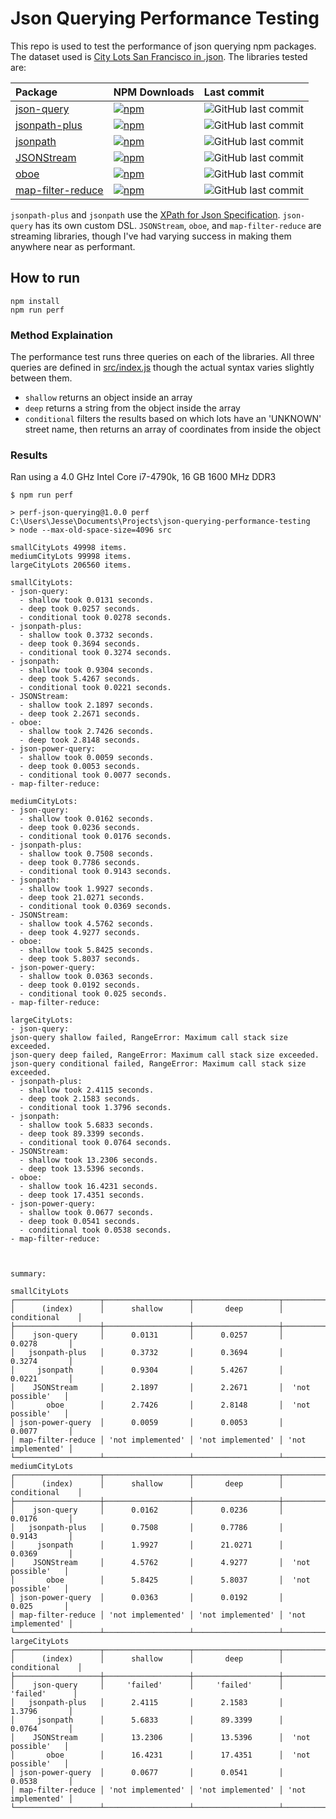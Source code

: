 # Json Querying Performance Testing

This repo is used to test the performance of json querying npm packages. The dataset used is [City Lots San Francisco in .json](https://github.com/zemirco/sf-city-lots-json).
The libraries tested are:

| Package                                                              | NPM Downloads                                                                                                  | Last commit                                                                                        |
| :--                                                                  | :--                                                                                                            | :--                                                                                                |
| [json-query](https://www.npmjs.com/package/json-query)               | [![npm](https://img.shields.io/npm/dw/json-query.svg)](https://www.npmjs.com/package/json-query)               | ![GitHub last commit](https://img.shields.io/github/last-commit/mmckegg/json-query.svg)            |
| [jsonpath-plus](https://www.npmjs.com/package/jsonpath-plus)         | [![npm](https://img.shields.io/npm/dw/jsonpath-plus.svg)](https://www.npmjs.com/package/jsonpath-plus)         | ![GitHub last commit](https://img.shields.io/github/last-commit/s3u/JSONPath.svg)                  |
| [jsonpath](https://www.npmjs.com/package/jsonpath)                   | [![npm](https://img.shields.io/npm/dw/jsonpath.svg)](https://www.npmjs.com/package/jsonpath)                   | ![GitHub last commit](https://img.shields.io/github/last-commit/dchester/jsonpath.svg)             |
| [JSONStream](https://www.npmjs.com/package/JSONStream)               | [![npm](https://img.shields.io/npm/dw/JSONStream.svg)](https://www.npmjs.com/package/JSONStream)               | ![GitHub last commit](https://img.shields.io/github/last-commit/dominictarr/JSONStream.svg)        |
| [oboe](https://www.npmjs.com/package/oboe)                           | [![npm](https://img.shields.io/npm/dw/oboe.svg)](https://www.npmjs.com/package/oboe)                           | ![GitHub last commit](https://img.shields.io/github/last-commit/jimhigson/oboe.js.svg)             |
| [map-filter-reduce](https://www.npmjs.com/package/map-filter-reduce) | [![npm](https://img.shields.io/npm/dw/map-filter-reduce.svg)](https://www.npmjs.com/package/map-filter-reduce) | ![GitHub last commit](https://img.shields.io/github/last-commit/dominictarr/map-filter-reduce.svg) |

`jsonpath-plus` and `jsonpath` use the [XPath for Json Specification](https://goessner.net/articles/JsonPath).
`json-query` has its own custom DSL. `JSONStream`, `oboe`, and `map-filter-reduce` are streaming libraries, though I've had varying success in making them anywhere near as performant.

## How to run

```
npm install
npm run perf
```

### Method Explaination

The performance test runs three queries on each of the libraries. All three queries are defined in
[src/index.js](./src/index.js) though the actual syntax varies slightly between them.

- `shallow` returns an object inside an array
- `deep` returns a string from the object inside the array
- `conditional` filters the results based on which lots have an 'UNKNOWN' street name, then returns an array
  of coordinates from inside the object

### Results

Ran using a 4.0 GHz Intel Core i7-4790k, 16 GB 1600 MHz DDR3

```
$ npm run perf

> perf-json-querying@1.0.0 perf C:\Users\Jesse\Documents\Projects\json-querying-performance-testing
> node --max-old-space-size=4096 src

smallCityLots 49998 items.
mediumCityLots 99998 items.
largeCityLots 206560 items.

smallCityLots:
- json-query:
  - shallow took 0.0131 seconds.
  - deep took 0.0257 seconds.
  - conditional took 0.0278 seconds.
- jsonpath-plus:
  - shallow took 0.3732 seconds.
  - deep took 0.3694 seconds.
  - conditional took 0.3274 seconds.
- jsonpath:
  - shallow took 0.9304 seconds.
  - deep took 5.4267 seconds.
  - conditional took 0.0221 seconds.
- JSONStream:
  - shallow took 2.1897 seconds.
  - deep took 2.2671 seconds.
- oboe:
  - shallow took 2.7426 seconds.
  - deep took 2.8148 seconds.
- json-power-query:
  - shallow took 0.0059 seconds.
  - deep took 0.0053 seconds.
  - conditional took 0.0077 seconds.
- map-filter-reduce:

mediumCityLots:
- json-query:
  - shallow took 0.0162 seconds.
  - deep took 0.0236 seconds.
  - conditional took 0.0176 seconds.
- jsonpath-plus:
  - shallow took 0.7508 seconds.
  - deep took 0.7786 seconds.
  - conditional took 0.9143 seconds.
- jsonpath:
  - shallow took 1.9927 seconds.
  - deep took 21.0271 seconds.
  - conditional took 0.0369 seconds.
- JSONStream:
  - shallow took 4.5762 seconds.
  - deep took 4.9277 seconds.
- oboe:
  - shallow took 5.8425 seconds.
  - deep took 5.8037 seconds.
- json-power-query:
  - shallow took 0.0363 seconds.
  - deep took 0.0192 seconds.
  - conditional took 0.025 seconds.
- map-filter-reduce:

largeCityLots:
- json-query:
json-query shallow failed, RangeError: Maximum call stack size exceeded.
json-query deep failed, RangeError: Maximum call stack size exceeded.
json-query conditional failed, RangeError: Maximum call stack size exceeded.
- jsonpath-plus:
  - shallow took 2.4115 seconds.
  - deep took 2.1583 seconds.
  - conditional took 1.3796 seconds.
- jsonpath:
  - shallow took 5.6833 seconds.
  - deep took 89.3399 seconds.
  - conditional took 0.0764 seconds.
- JSONStream:
  - shallow took 13.2306 seconds.
  - deep took 13.5396 seconds.
- oboe:
  - shallow took 16.4231 seconds.
  - deep took 17.4351 seconds.
- json-power-query:
  - shallow took 0.0677 seconds.
  - deep took 0.0541 seconds.
  - conditional took 0.0538 seconds.
- map-filter-reduce:



summary:

smallCityLots
┌───────────────────┬───────────────────┬───────────────────┬───────────────────┐
│      (index)      │      shallow      │       deep        │    conditional    │
├───────────────────┼───────────────────┼───────────────────┼───────────────────┤
│    json-query     │      0.0131       │      0.0257       │      0.0278       │
│   jsonpath-plus   │      0.3732       │      0.3694       │      0.3274       │
│     jsonpath      │      0.9304       │      5.4267       │      0.0221       │
│    JSONStream     │      2.1897       │      2.2671       │  'not possible'   │
│       oboe        │      2.7426       │      2.8148       │  'not possible'   │
│ json-power-query  │      0.0059       │      0.0053       │      0.0077       │
│ map-filter-reduce │ 'not implemented' │ 'not implemented' │ 'not implemented' │
└───────────────────┴───────────────────┴───────────────────┴───────────────────┘
mediumCityLots
┌───────────────────┬───────────────────┬───────────────────┬───────────────────┐
│      (index)      │      shallow      │       deep        │    conditional    │
├───────────────────┼───────────────────┼───────────────────┼───────────────────┤
│    json-query     │      0.0162       │      0.0236       │      0.0176       │
│   jsonpath-plus   │      0.7508       │      0.7786       │      0.9143       │
│     jsonpath      │      1.9927       │      21.0271      │      0.0369       │
│    JSONStream     │      4.5762       │      4.9277       │  'not possible'   │
│       oboe        │      5.8425       │      5.8037       │  'not possible'   │
│ json-power-query  │      0.0363       │      0.0192       │       0.025       │
│ map-filter-reduce │ 'not implemented' │ 'not implemented' │ 'not implemented' │
└───────────────────┴───────────────────┴───────────────────┴───────────────────┘
largeCityLots
┌───────────────────┬───────────────────┬───────────────────┬───────────────────┐
│      (index)      │      shallow      │       deep        │    conditional    │
├───────────────────┼───────────────────┼───────────────────┼───────────────────┤
│    json-query     │     'failed'      │     'failed'      │     'failed'      │
│   jsonpath-plus   │      2.4115       │      2.1583       │      1.3796       │
│     jsonpath      │      5.6833       │      89.3399      │      0.0764       │
│    JSONStream     │      13.2306      │      13.5396      │  'not possible'   │
│       oboe        │      16.4231      │      17.4351      │  'not possible'   │
│ json-power-query  │      0.0677       │      0.0541       │      0.0538       │
│ map-filter-reduce │ 'not implemented' │ 'not implemented' │ 'not implemented' │
└───────────────────┴───────────────────┴───────────────────┴───────────────────┘
```
